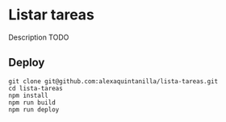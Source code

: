 # Listar tareas

Description  TODO
## Deploy

```
git clone git@github.com:alexaquintanilla/lista-tareas.git
cd lista-tareas
npm install
npm run build
npm run deploy
```